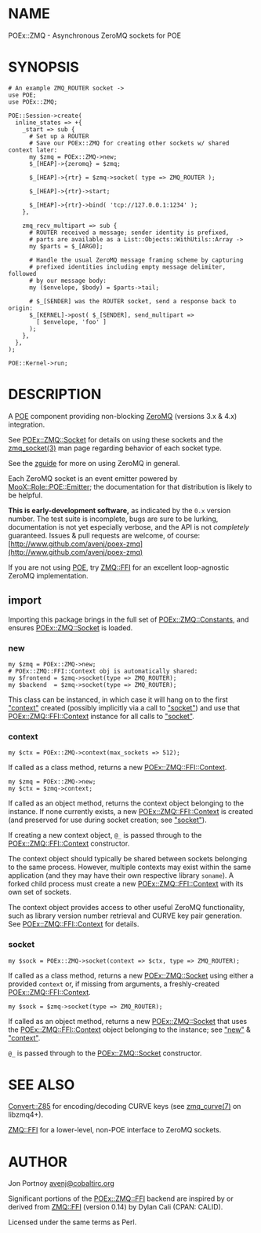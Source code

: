 # NAME

POEx::ZMQ - Asynchronous ZeroMQ sockets for POE

# SYNOPSIS

    # An example ZMQ_ROUTER socket ->
    use POE;
    use POEx::ZMQ;

    POE::Session->create(
      inline_states => +{
        _start => sub {
          # Set up a ROUTER
          # Save our POEx::ZMQ for creating other sockets w/ shared context later:
          my $zmq = POEx::ZMQ->new;
          $_[HEAP]->{zeromq} = $zmq;

          $_[HEAP]->{rtr} = $zmq->socket( type => ZMQ_ROUTER );

          $_[HEAP]->{rtr}->start;

          $_[HEAP]->{rtr}->bind( 'tcp://127.0.0.1:1234' );
        },

        zmq_recv_multipart => sub {
          # ROUTER received a message; sender identity is prefixed,
          # parts are available as a List::Objects::WithUtils::Array ->
          my $parts = $_[ARG0];

          # Handle the usual ZeroMQ message framing scheme by capturing
          # prefixed identities including empty message delimiter, followed
          # by our message body:
          my ($envelope, $body) = $parts->tail;

          # $_[SENDER] was the ROUTER socket, send a response back to origin:
          $_[KERNEL]->post( $_[SENDER], send_multipart =>
            [ $envelope, 'foo' ]
          );
        },
      },
    );

    POE::Kernel->run;

# DESCRIPTION

A [POE](https://metacpan.org/pod/POE) component providing non-blocking [ZeroMQ](http://www.zeromq.org)
(versions 3.x & 4.x) integration.

See [POEx::ZMQ::Socket](https://metacpan.org/pod/POEx::ZMQ::Socket) for details on using these sockets and the
[zmq\_socket(3)](http://man.he.net/man3/zmq_socket) man page regarding behavior of each socket type.

See the [zguide](http://zguide.zeromq.org) for more on using ZeroMQ in
general.

Each ZeroMQ socket is an event emitter powered by [MooX::Role::POE::Emitter](https://metacpan.org/pod/MooX::Role::POE::Emitter);
the documentation for that distribution is likely to be helpful.

**This is early-development software,** as indicated by the `0.x` version number.
The test suite is incomplete, bugs are sure to be lurking, documentation is
not yet especially verbose, and the API is not _completely_ guaranteed.  Issues
& pull requests are welcome, of course:
[http://www.github.com/avenj/poex-zmq](http://www.github.com/avenj/poex-zmq)

If you are not using [POE](https://metacpan.org/pod/POE), try [ZMQ::FFI](https://metacpan.org/pod/ZMQ::FFI) for an excellent loop-agnostic
ZeroMQ implementation.

## import 

Importing this package brings in the full set of [POEx::ZMQ::Constants](https://metacpan.org/pod/POEx::ZMQ::Constants), and
ensures [POEx::ZMQ::Socket](https://metacpan.org/pod/POEx::ZMQ::Socket) is loaded.

### new

    my $zmq = POEx::ZMQ->new;
    # POEx::ZMQ::FFI::Context obj is automatically shared:
    my $frontend = $zmq->socket(type => ZMQ_ROUTER);
    my $backend  = $zmq->socket(type => ZMQ_ROUTER);

This class can be instanced, in which case it will hang on to the first
["context"](#context) created (possibly implicitly via a call to ["socket"](#socket)) and use
that [POEx::ZMQ::FFI::Context](https://metacpan.org/pod/POEx::ZMQ::FFI::Context) instance for all calls to ["socket"](#socket).

### context

    my $ctx = POEx::ZMQ->context(max_sockets => 512);

If called as a class method, returns a new [POEx::ZMQ::FFI::Context](https://metacpan.org/pod/POEx::ZMQ::FFI::Context).

    my $zmq = POEx::ZMQ->new;
    my $ctx = $zmq->context;

If called as an object method, returns the context object belonging to the
instance. If none currently exists, a new [POEx::ZMQ::FFI::Context](https://metacpan.org/pod/POEx::ZMQ::FFI::Context) is
created (and preserved for use during socket creation; see ["socket"](#socket)).

If creating a new context object, `@_` is passed through to the
[POEx::ZMQ::FFI::Context](https://metacpan.org/pod/POEx::ZMQ::FFI::Context) constructor.

The context object should typically be shared between sockets belonging to the
same process. However, multiple contexts may exist within the same
application (and they may have their own respective library `soname`).
A forked child process must create a new [POEx::ZMQ::FFI::Context](https://metacpan.org/pod/POEx::ZMQ::FFI::Context) with its
own set of sockets.

The context object provides access to other useful ZeroMQ functionality, such
as library version number retrieval and CURVE key pair generation. See
[POEx::ZMQ::FFI::Context](https://metacpan.org/pod/POEx::ZMQ::FFI::Context) for details.

### socket

    my $sock = POEx::ZMQ->socket(context => $ctx, type => ZMQ_ROUTER);

If called as a class method, returns a new [POEx::ZMQ::Socket](https://metacpan.org/pod/POEx::ZMQ::Socket) using either
a provided `context` or, if missing from arguments, a freshly-created
[POEx::ZMQ::FFI::Context](https://metacpan.org/pod/POEx::ZMQ::FFI::Context).

    my $sock = $zmq->socket(type => ZMQ_ROUTER);

If called as an object method, returns a new [POEx::ZMQ::Socket](https://metacpan.org/pod/POEx::ZMQ::Socket) that uses
the [POEx::ZMQ::FFI::Context](https://metacpan.org/pod/POEx::ZMQ::FFI::Context) object belonging to the instance; see
["new"](#new) & ["context"](#context).

`@_` is passed through to the [POEx::ZMQ::Socket](https://metacpan.org/pod/POEx::ZMQ::Socket) constructor.

# SEE ALSO

[Convert::Z85](https://metacpan.org/pod/Convert::Z85) for encoding/decoding CURVE keys (see [zmq\_curve(7)](http://man.he.net/man7/zmq_curve) on
libzmq4+).

[ZMQ::FFI](https://metacpan.org/pod/ZMQ::FFI) for a lower-level, non-POE interface to ZeroMQ sockets.

# AUTHOR

Jon Portnoy <avenj@cobaltirc.org>

Significant portions of the [POEx::ZMQ::FFI](https://metacpan.org/pod/POEx::ZMQ::FFI) backend are inspired by or
derived from [ZMQ::FFI](https://metacpan.org/pod/ZMQ::FFI) (version 0.14) by Dylan Cali (CPAN: CALID).

Licensed under the same terms as Perl.
